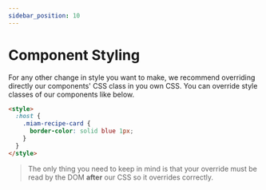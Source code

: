 ```yaml
---
sidebar_position: 10
---
```


# Component Styling

For any other change in style you want to make, we recommend overriding directly our components' CSS class in you own CSS. You can override style classes of our components like below.

```html
<style>
  :host {
    .miam-recipe-card {
      border-color: solid blue 1px;
    }
  }
</style>
```

> The only thing you need to keep in mind is that your override must be read by the DOM **after** our CSS so it overrides correctly.
